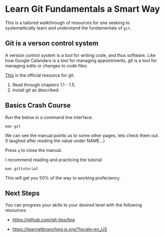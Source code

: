 # Learn Git Fundamentals a Smart Way

This is a tailored walkthrough of resources for one seeking to systemattically learn and understand the fundamentals of `git`.  

## Git is a verson control system

A version control system is a tool for writing code, and thus software.  Like how Google Calandars is a tool for managing appointments, git is a tool for managing edits or changes to code files.  

[This](https://git-scm.com/book/en/v2/Getting-Started-About-Version-Control) is the official resource for git.

1. Read through chapters 1.1 - 1.5.
2. Install git as described.



## Basics Crash Course

Run the below in a command line interface.
```
man git
```
We can see the manual points us to some other pages, lets check them out.
(I laughed after reading the value under NAME...)

Press `q` to close the manual.

I recommend reading and practicing the tutorial
```
man gittutorial
```
This will get you 50% of the way to working profeciency.

## Next Steps

You can progress your skills to your desired level with the following resources:

* https://github.com/git-tips/tips

* https://learngitbranching.js.org/?locale=en_US




